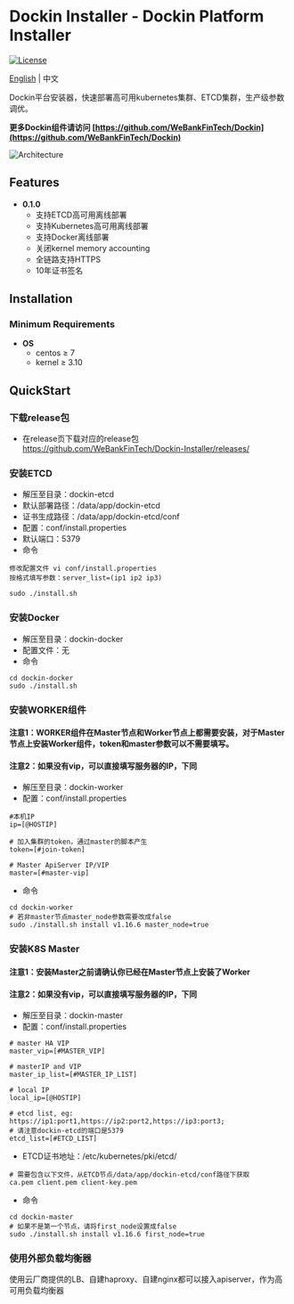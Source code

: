 # Dockin Installer - Dockin Platform Installer

[![License](https://img.shields.io/badge/license-Apache%202-4EB1BA.svg)](https://www.apache.org/licenses/LICENSE-2.0.html)

[English](README.md) | 中文

Dockin平台安装器，快速部署高可用kubernetes集群、ETCD集群，生产级参数调优。

**更多Dockin组件请访问 [https://github.com/WeBankFinTech/Dockin](https://github.com/WeBankFinTech/Dockin)**

![Architecture](docs/images/dockin.png)

## Features

* **0.1.0**
    * 支持ETCD高可用离线部署
    * 支持Kubernetes高可用离线部署
    * 支持Docker离线部署
    * 关闭kernel memory accounting
    * 全链路支持HTTPS
    * 10年证书签名

## Installation

### Minimum Requirements

* **OS**
  * centos ≥  7 
  * kernel ≥ 3.10

## QuickStart

### 下载release包

- 在release页下载对应的release包 https://github.com/WeBankFinTech/Dockin-Installer/releases/

### 安装ETCD

- 解压至目录：dockin-etcd
- 默认部署路径：/data/app/dockin-etcd
- 证书生成路径：/data/app/dockin-etcd/conf
- 配置：conf/install.properties
- 默认端口：5379
- 命令

```
修改配置文件 vi conf/install.properties
按格式填写参数：server_list=(ip1 ip2 ip3)
```

```
sudo ./install.sh 
```

### 安装Docker

- 解压至目录：dockin-docker
- 配置文件：无
- 命令

```
cd dockin-docker
sudo ./install.sh

```

### 安装WORKER组件
#### 注意1：WORKER组件在Master节点和Worker节点上都需要安装，对于Master节点上安装Worker组件，token和master参数可以不需要填写。
#### 注意2：如果没有vip，可以直接填写服务器的IP，下同

- 解压至目录：dockin-worker
- 配置：conf/install.properties

```
#本机IP
ip=[@HOSTIP]

# 加入集群的token，通过master的脚本产生
token=[#join-token]

# Master ApiServer IP/VIP
master=[#master-vip]
```

- 命令

```
cd dockin-worker
# 若非master节点master_node参数需要改成false
sudo ./install.sh install v1.16.6 master_node=true

```


### 安装K8S Master

#### 注意1：安装Master之前请确认你已经在Master节点上安装了Worker
#### 注意2：如果没有vip，可以直接填写服务器的IP，下同

- 解压至目录：dockin-master
- 配置：conf/install.properties

```
# master HA VIP
master_vip=[#MASTER_VIP]

# masterIP and VIP
master_ip_list=[#MASTER_IP_LIST]

# local IP
local_ip=[@HOSTIP]

# etcd list, eg: https://ip1:port1,https://ip2:port2,https://ip3:port3; 
# 请注意dockin-etcd的端口是5379
etcd_list=[#ETCD_LIST]
```

- ETCD证书地址：/etc/kubernetes/pki/etcd/

```
# 需要包含以下文件，从ETCD节点/data/app/dockin-etcd/conf路径下获取
ca.pem client.pem client-key.pem
```

- 命令

```
cd dockin-master
# 如果不是第一个节点，请将first_node设置成false
sudo ./install.sh install v1.16.6 first_node=true
```

### 使用外部负载均衡器

使用云厂商提供的LB、自建haproxy、自建nginx都可以接入apiserver，作为高可用负载均衡器
